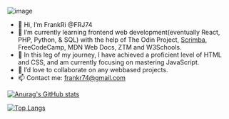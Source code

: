 ![image](https://user-images.githubusercontent.com/55099680/173256766-9010bd36-1bd5-4312-b6cc-21b1138163a1.png)


- 👋 Hi, I’m FrankRi @FRJ74
- 👀 I’m currently learning frontend web development(eventually React, PHP, Python, & SQL) with the help of The Odin Project, <a href="https://v2.scrimba.com/home">Scrimba</a>, FreeCodeCamp, MDN Web Docs, ZTM and W3Schools.
- 🌱 In this leg of my journey, I have achieved a proficient level of HTML and CSS, and am currently focusing on mastering JavaScript.
- 💞️ I’d love to collaborate on any webbased projects.
- 📫 Contact me: frankr74@gmail.com

[![Anurag's GitHub stats](https://github-readme-stats.vercel.app/api?username=FRJ74)](https://github.com/FRJ74/github-readme-stats)

[![Top Langs](https://github-readme-stats.vercel.app/api/top-langs/?username=FRJ74)](https://github.com/FRJ74/github-readme-stats)

<!---
FRJ74/FRJ74 is a ✨ special ✨ repository because its `README.md` (this file) appears on your GitHub profile.
You can click the Preview link to take a look at your changes.
--->
